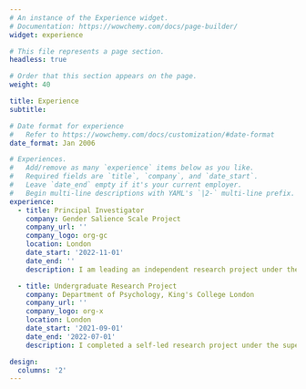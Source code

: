 ```yaml
---
# An instance of the Experience widget.
# Documentation: https://wowchemy.com/docs/page-builder/
widget: experience

# This file represents a page section.
headless: true

# Order that this section appears on the page.
weight: 40

title: Experience
subtitle: 

# Date format for experience
#   Refer to https://wowchemy.com/docs/customization/#date-format
date_format: Jan 2006

# Experiences.
#   Add/remove as many `experience` items below as you like.
#   Required fields are `title`, `company`, and `date_start`.
#   Leave `date_end` empty if it's your current employer.
#   Begin multi-line descriptions with YAML's `|2-` multi-line prefix.
experience:
  - title: Principal Investigator
    company: Gender Salience Scale Project
    company_url: ''
    company_logo: org-gc
    location: London
    date_start: '2022-11-01'
    date_end: ''
    description: I am leading an independent research project under the supervision of Dr Ashley Brown (King's College London), the aim of which is to develop and validate a new quantitative scale of gender salience. This project is being funded by the KCL Student Opportunity Fund.

  - title: Undergraduate Research Project
    company: Department of Psychology, King's College London
    company_url: ''
    company_logo: org-x
    location: London
    date_start: '2021-09-01'
    date_end: '2022-07-01'
    description: I completed a self-led research project under the supervision of Dr. Charlotte Russell (King’s College London), which formed the basis of my final-year undergraduate dissertation. I used generalized linear mixed-effect modelling and likelihood-based model comparisons to provide new insight into the temporal mechanics of facial expression perception in healthy individuals. For this project I was awarded an *Undergraduate Poster Conference Prize* and nominated for the *EPS/BSA Undergraduate Project Prize* and *BPS Cognitive Section Undergraduate Project Prize*.

design:
  columns: '2'
---
```

